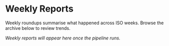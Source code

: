 # Weekly Reports

Weekly roundups summarise what happened across ISO weeks. Browse the archive below to review trends.

<!-- reports:weekly:start -->
*Weekly reports will appear here once the pipeline runs.*
<!-- reports:weekly:end -->
